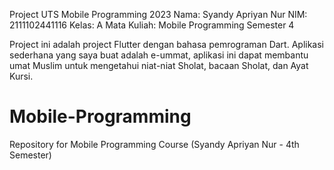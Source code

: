Project UTS Mobile Programming 2023
Nama: Syandy Apriyan Nur
NIM: 2111102441116
Kelas: A
Mata Kuliah: Mobile Programming
Semester 4

Project ini adalah project Flutter dengan bahasa pemrograman Dart. Aplikasi sederhana yang saya buat adalah e-ummat, aplikasi ini dapat membantu umat Muslim untuk mengetahui niat-niat Sholat, bacaan Sholat, dan Ayat Kursi.

# Mobile-Programming
Repository for Mobile Programming Course (Syandy Apriyan Nur - 4th Semester)

